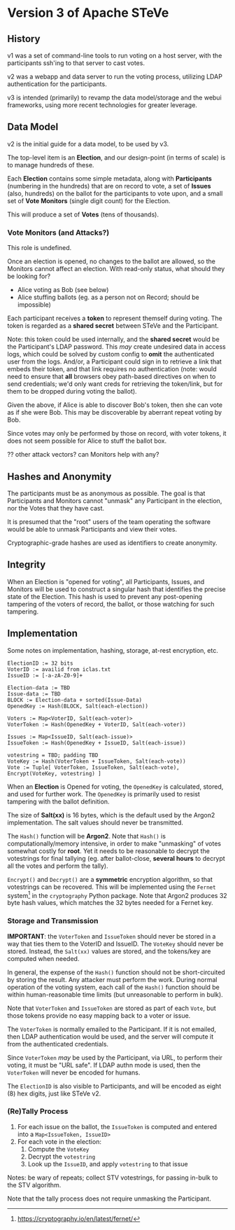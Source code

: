 # Version 3 of Apache STeVe

## History

v1 was a set of command-line tools to run voting on a host server, with the
participants ssh'ing to that server to cast votes.

v2 was a webapp and data server to run the voting process, utilizing LDAP
authentication for the participants.

v3 is intended (primarily) to revamp the data model/storage and the webui
frameworks, using more recent technologies for greater leverage.

## Data Model

v2 is the initial guide for a data model, to be used by v3.

The top-level item is an **Election**, and our design-point (in terms of scale)
is to manage hundreds of these.

Each **Election** contains some simple metadata, along with **Participants**
(numbering in the hundreds) that are on record to vote, a set of **Issues**
(also, hundreds) on the ballot for the participants to vote upon, and a small
set of **Vote Monitors** (single digit count) for the Election.

This will produce a set of **Votes** (tens of thousands).

### Vote Monitors (and Attacks?)

This role is undefined.

Once an election is opened, no changes to the ballot are allowed, so the
Monitors cannot affect an election. With read-only status, what should they
be looking for?

* Alice voting as Bob (see below)
* Alice stuffing ballots (eg. as a person not on Record; should be impossible)

Each participant receives a **token** to represent themself during voting. The
token is regarded as a **shared secret** between STeVe and the Participant.

Note: this token could be used internally, and the **shared secret** would be
the Participant's LDAP password. This *may* create undesired data in access logs,
which could be solved by custom config to **omit** the authenticated user from
the logs. And/or, a Participant could sign in to retrieve a link that embeds
their token, and that link requires no authentication (note: would need to
ensure that **all** browsers obey path-based directives on when to send
credentials; we'd only want creds for retrieving the token/link, but for them
to be dropped during voting the ballot).

Given the above, if Alice is able to discover Bob's token, then she can vote
as if she were Bob. This may be discoverable by aberrant repeat voting by Bob.

Since votes may only be performed by those on record, with voter tokens, it
does not seem possible for Alice to stuff the ballot box.

?? other attack vectors? can Monitors help with any?

## Hashes and Anonymity

The participants must be as anonymous as possible. The goal is that Participants
and Monitors cannot "unmask" any Participant in the election, nor the Votes that
they have cast.

It is presumed that the "root" users of the team operating the software would be
able to unmask Participants and view their votes.

Cryptographic-grade hashes are used as identifiers to create anonymity.

## Integrity

When an Election is "opened for voting", all Participants, Issues, and Monitors
will be used to construct a singular hash that identifies the precise state of
the Election. This hash is used to prevent any post-opening tampering of the
voters of record, the ballot, or those watching for such tampering.

## Implementation

Some notes on implementation, hashing, storage, at-rest encryption, etc.

```
ElectionID := 32 bits
VoterID := availid from iclas.txt
IssueID := [-a-zA-Z0-9]+

Election-data := TBD
Issue-data := TBD
BLOCK := Election-data + sorted(Issue-Data)
OpenedKey := Hash(BLOCK, Salt(each-election))

Voters := Map<VoterID, Salt(each-voter)>
VoterToken := Hash(OpenedKey + VoterID, Salt(each-voter))

Issues := Map<IssueID, Salt(each-issue)>
IssueToken := Hash(OpenedKey + IssueID, Salt(each-issue))

votestring = TBD; padding TBD
VoteKey := Hash(VoterToken + IssueToken, Salt(each-vote))
Vote := Tuple[ VoterToken, IssueToken, Salt(each-vote), Encrypt(VoteKey, votestring) ]
```

When an **Election** is Opened for voting, the `OpenedKey` is calculated, stored,
and used for further work. The `OpenedKey` is primarily used to resist tampering
with the ballot definition.

The size of **Salt(xx)** is 16 bytes, which is the default used by the Argon2
implementation. The salt values should never be transmitted.

The `Hash()` function will be **Argon2**. Note that `Hash()` is
computationally/memory intensive, in order to make "unmasking" of votes
somewhat costly for **root**. Yet it needs to be reasonable to decrypt
the votestrings for final tallying (eg. after ballot-close, **several hours**
to decrypt all the votes and perform the tally).

`Encrypt()` and `Decrypt()` are a **symmetric** encryption algorithm,
so that votestrings can be recovered. This will
be implemented using the `Fernet` system[^fernet] in the `cryptography` Python
package. Note that Argon2 produces 32 byte hash values, which matches
the 32 bytes needed for a Fernet key.

### Storage and Transmission

**IMPORTANT**: the `VoterToken` and `IssueToken` should never be
stored in a way that ties them to the VoterID and IssueID.  The
`VoteKey` should never be stored. Instead, the `Salt(xx)` values
are stored, and the tokens/key are computed when needed.

In general, the expense of the `Hash()` function should not be short-circuited
by storing the result. Any attacker must perform the work. During normal
operation of the voting system, each call of the `Hash()` function should be
within human-reasonable time limits (but unreasonable to perform in bulk).

Note that `VoterToken` and `IssueToken` are stored as part of each `Vote`,
but those tokens provide no easy mapping back to a voter or issue.

The `VoterToken` is normally emailed to the Participant. If it is not
emailed, then LDAP authentication would be used, and the server will
compute it from the authenticated credentials.

Since `VoterToken` *may* be used by the Participant, via URL, to perform
their voting, it must be "URL safe". If LDAP authn mode is used, then
the `VoterToken` will never be encoded for humans.

The `ElectionID` is also visible to Participants, and will be encoded
as eight (8) hex digits, just like STeVe v2.

### (Re)Tally Process

  1. For each issue on the ballot, the `IssueToken` is computed and
     entered into a `Map<IssueToken, IssueID>`
  1. For each vote in the election:
     1. Compute the `VoteKey`
     1. Decrypt the `votestring`
     1. Look up the `IssueID`, and apply `votestring` to that issue

Notes: be wary of repeats; collect STV votestrings, for passing in-bulk
to the STV algorithm.

Note that the tally process does not require unmasking the Participant.



[^fernet]: https://cryptography.io/en/latest/fernet/

